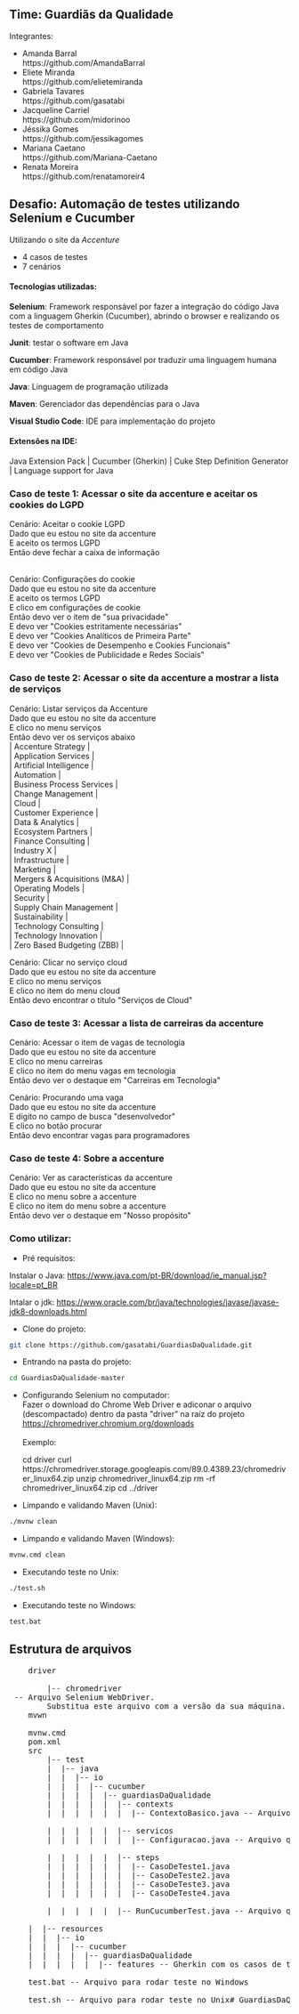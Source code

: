 ## Time: Guardiãs da Qualidade

Integrantes: <br>
<ul>
    <li> Amanda Barral </li>
    https://github.com/AmandaBarral
    <li> Eliete Miranda </li>
    https://github.com/elietemiranda
    <li> Gabriela Tavares </li>
    https://github.com/gasatabi
    <li> Jacqueline Carriel </li>
    https://github.com/midorinoo
    <li> Jéssika Gomes </li>
    https://github.com/jessikagomes
    <li> Mariana Caetano </li>
    https://github.com/Mariana-Caetano
    <li> Renata Moreira </li>
    https://github.com/renatamoreir4
</ul>

## Desafio: Automação de testes utilizando Selenium e Cucumber 

Utilizando o site da *Accenture* 

- 4 casos de testes
- 7 cenários

#### Tecnologias utilizadas:

**Selenium**: Framework responsável por fazer a integração do código Java com a linguagem Gherkin (Cucumber), abrindo o browser e realizando os testes de comportamento

**Junit**: testar o software em Java

**Cucumber**: Framework responsável por traduzir uma linguagem humana em código Java

**Java**: Linguagem de programação utilizada

**Maven**: Gerenciador das dependências para o Java

**Visual Studio Code**: IDE para implementação do projeto 

#### Extensões na IDE:

Java Extension Pack | Cucumber (Gherkin) | Cuke Step Definition Generator | Language support for Java

### Caso de teste 1: Acessar o site da accenture e aceitar os cookies do LGPD

Cenário: Aceitar o cookie LGPD<br>
    Dado que eu estou no site da accenture<br>
    E aceito os termos LGPD<br>
    Então deve fechar a caixa de informação<br><br>

Cenário: Configurações do cookie<br>
    Dado que eu estou no site da accenture<br>
    E aceito os termos LGPD<br>
    E clico em configurações de cookie<br>
    Então devo ver o item de "sua privacidade"<br>
    E devo ver "Cookies estritamente necessárias"<br>
    E devo ver "Cookies Analíticos de Primeira Parte"<br>
    E devo ver "Cookies de Desempenho e Cookies Funcionais"<br>
    E devo ver "Cookies de Publicidade e Redes Sociais"<br>

### Caso de teste 2: Acessar o site da accenture a mostrar a lista de serviços

Cenário: Listar serviços da Accenture<br>
    Dado que eu estou no site da accenture<br>
    E clico no menu serviços<br>
    Então devo ver os serviços abaixo<br>
    | Accenture Strategy |<br>
    | Application Services |<br>
    | Artificial Intelligence |<br>
    | Automation |<br>
    | Business Process Services |<br>
    | Change Management |<br>
    | Cloud |<br>
    | Customer Experience |<br>
    | Data & Analytics |<br>
    | Ecosystem Partners |<br>
    | Finance Consulting |<br>
    | Industry X |<br>
    | Infrastructure |<br>
    | Marketing |<br>
    | Mergers & Acquisitions (M&A) |<br>
    | Operating Models |<br>
    | Security |<br>
    | Supply Chain Management |<br>
    | Sustainability |<br>
    | Technology Consulting |<br>
    | Technology Innovation |<br>
    | Zero Based Budgeting (ZBB) |<br>

Cenário: Clicar no serviço cloud<br>
    Dado que eu estou no site da accenture<br>
    E clico no menu serviços<br>
    E clico no item do menu cloud<br>
    Então devo encontrar o título "Serviços de Cloud"<br>

### Caso de teste 3: Acessar a lista de carreiras da accenture

Cenário: Acessar o item de vagas de tecnologia<br>
    Dado que eu estou no site da accenture<br>
    E clico no menu carreiras<br>
    E clico no item do menu vagas em tecnologia<br>
    Então devo ver o destaque em "Carreiras em Tecnologia"<br>

Cenário: Procurando uma vaga<br>
    Dado que eu estou no site da accenture<br>
    E digito no campo de busca "desenvolvedor"<br>
    E clico no botão procurar<br>
    Então devo encontrar vagas para programadores<br>

### Caso de teste 4: Sobre a accenture

Cenário: Ver as características da accenture<br>
    Dado que eu estou no site da accenture<br>
    E clico no menu sobre a accenture<br>
    E clico no item do menu sobre a accenture<br>
    Então devo ver o destaque em "Nosso propósito"<br>

### Como utilizar:
- Pré requisitos:

Instalar o Java: https://www.java.com/pt-BR/download/ie_manual.jsp?locale=pt_BR

Intalar o jdk: https://www.oracle.com/br/java/technologies/javase/javase-jdk8-downloads.html


- Clone do projeto: 
```bash
git clone https://github.com/gasatabi/GuardiasDaQualidade.git
```

- Entrando na pasta do projeto: 
```bash
cd GuardiasDaQualidade-master
```

- Configurando Selenium no computador:<br>
Fazer o download do Chrome Web Driver e adiconar o arquivo (descompactado) dentro da pasta "driver" na raíz do projeto<br>https://chromedriver.chromium.org/downloads<br>
<br>Exemplo:<br>

<ul>
cd driver
curl https://chromedriver.storage.googleapis.com/89.0.4389.23/chromedriver_linux64.zip
unzip chromedriver_linux64.zip
rm -rf chromedriver_linux64.zip
cd ../driver
</ul>

- Limpando e validando Maven (Unix):
```bash
./mvnw clean
```

- Limpando e validando Maven (Windows):
```bash
mvnw.cmd clean
```

- Executando teste no Unix:
```bash
./test.sh
```

- Executando teste no Windows:
```bash
test.bat
```

## Estrutura de arquivos

<pre>
    driver <br>
        |-- chromedriver<br> -- Arquivo Selenium WebDriver. 
        Substitua este arquivo com a versão da sua máquina.
    mvwn<br>
    mvnw.cmd
    pom.xml
    src
        |-- test
        |  |-- java
        |  |  |-- io
        |  |  |  |-- cucumber
        |  |  |  |  |-- guardiasDaQualidade
        |  |  |  |  |  |-- contexts
        |  |  |  |  |  |  |-- ContextoBasico.java -- Arquivo que especifica o contexto comum aos casos de testes

        |  |  |  |  |  |-- servicos
        |  |  |  |  |  |  |-- Configuracao.java -- Arquivo que especifica as ações do browser

        |  |  |  |  |  |-- steps
        |  |  |  |  |  |  |-- CasoDeTeste1.java
        |  |  |  |  |  |  |-- CasoDeTeste2.java
        |  |  |  |  |  |  |-- CasoDeTeste3.java
        |  |  |  |  |  |  |-- CasoDeTeste4.java

        |  |  |  |  |  |-- RunCucumberTest.java -- Arquivo que configura a inicialização do Java test

    |  |-- resources
    |  |  |-- io
    |  |  |  |-- cucumber
    |  |  |  |  |-- guardiasDaQualidade
    |  |  |  |  |  |-- features -- Gherkin com os casos de teste de acordo com a especificação do cliente

    test.bat -- Arquivo para rodar teste no Windows

    test.sh -- Arquivo para rodar teste no Unix# GuardiasDaQualidadeTeste
